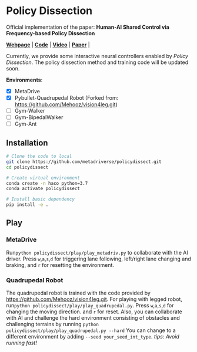 # Policy Dissection

Official implementation of the paper: **Human-AI Shared Control via Frequency-based Policy Dissection** 

[**Webpage**](https://metadriverse.github.io/policydissect/) | 
[**Code**](https://github.com/metadriverse/policydissect) | 
[**Video**](https://youtu.be/2Shqhwgom3A) |
[**Paper**](https://arxiv.org/pdf/2206.00152.pdf) |

[comment]: <> ([**Poster**]&#40;https://github.com/decisionforce/HACO/blob/main/docs/iclr_poster.pdf&#41; )

Currently, we provide some interactive neural controllers enabled by *Policy Dissection*. 
The policy dissection method and training code will be updated soon.


**Environments**:

- [x] MetaDrive
- [x] Pybullet-Quadrupedal Robot (Forked from: https://github.com/Mehooz/vision4leg.git)
- [ ] Gym-Walker
- [ ] Gym-BipedalWalker
- [ ] Gym-Ant

## Installation
```bash
# Clone the code to local
git clone https://github.com/metadriverse/policydissect.git
cd policydissect

# Create virtual environment
conda create -n haco python=3.7
conda activate policydissect

# Install basic dependency
pip install -e .
```

## Play 
### MetaDrive
Run```python policydissect/play/play_metadriv.py``` to collaborate with the AI driver. 
Press ```w```,```a```,```s```,```d``` for triggering lane following, left/right lane changing and braking, and
```r``` for resetting the environment.

### Quadrupedal Robot
The quadrupedal robot is trained with the code provided by https://github.com/Mehooz/vision4leg.git.
For playing with legged robot, run```python policydissect/play/play_quadrupedal.py```.
Press ```w```,```a```,```s```,```d``` for changing the moving direction. and ```r``` for reset.
Also, you can collaborate with AI and challenge the hard environment consisting of obstacles and challenging terrains by running ```python policydissect/play/play_quadrupedal.py --hard```
You can change to a different environment by adding ```--seed your_seed_int_type```.
*tips: Avoid running fast!*

